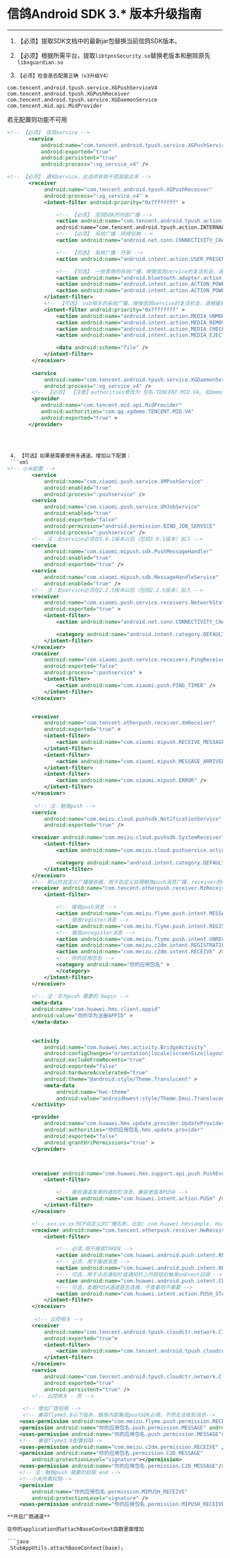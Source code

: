 # 信鸽Android SDK 3.* 版本升级指南

<hr>

1.	【必须】提取SDK文档中的最新jar包替换当前信鸽SDK版本。                         
2.	【必须】根据所需平台，提取```libtpnsSecurity.so```替换老版本和删除原先```libxguardian.so```

3.     【必须】检查是否配置正确（v3升级V4）
```
com.tencent.android.tpush.service.XGPushServiceV4
com.tencent.android.tpush.XGPushReceiver
com.tencent.android.tpush.service.XGDaemonService
com.tencent.mid.api.MidProvider
```
若无配置则功能不可用

```xml
<!-- 【必须】 信鸽service -->
       <service
           android:name="com.tencent.android.tpush.service.XGPushServiceV4"
           android:exported="true"
           android:persistent="true"
           android:process=":xg_service_v4" />

<!-- 【必须】 通知service，此选项有助于提高抵达率 -->
       <receiver
            android:name="com.tencent.android.tpush.XGPushReceiver"
            android:process=":xg_service_v4" >
            <intent-filter android:priority="0x7fffffff" >

                <!-- 【必须】 信鸽SDK的内部广播 -->
                <action android:name="com.tencent.android.tpush.action.SDK" />
                android:name="com.tencent.android.tpush.action.INTERNAL_PUSH_MESSAGE" />
                <!-- 【必须】 系统广播：网络切换 -->
                <action android:name="android.net.conn.CONNECTIVITY_CHANGE" />

                <!-- 【可选】 系统广播：开屏 -->
                <action android:name="android.intent.action.USER_PRESENT" />

                <!-- 【可选】 一些常用的系统广播，增强信鸽service的复活机会，请根据需要选择。当然，你也可以添加APP自定义的一些广播让启动service -->
                <action android:name="android.bluetooth.adapter.action.STATE_CHANGED" />
                <action android:name="android.intent.action.ACTION_POWER_CONNECTED" />
                <action android:name="android.intent.action.ACTION_POWER_DISCONNECTED" />
            </intent-filter>
            <!-- 【可选】 usb相关的系统广播，增强信鸽service的复活机会，请根据需要添加 -->
            <intent-filter android:priority="0x7fffffff" >
                <action android:name="android.intent.action.MEDIA_UNMOUNTED" />
                <action android:name="android.intent.action.MEDIA_REMOVED" />
                <action android:name="android.intent.action.MEDIA_CHECKING" />
                <action android:name="android.intent.action.MEDIA_EJECT" />

                <data android:scheme="file" />
            </intent-filter>
        </receiver>
        
        <service
            android:name="com.tencent.android.tpush.service.XGDaemonService"
            android:process=":xg_service_v4" />
        <!-- 【必须】 【注意】authorities修改为 包名.TENCENT.MID.V4, 如demo的包名为：com.qq.xgdemo-->
        <provider
           android:name="com.tencent.mid.api.MidProvider"
           android:authorities="com.qq.xgdemo.TENCENT.MID.V4"
           android:exported="true" >
       </provider>
       
        
         

 4.	【可选】如果是需要使用多通道，增加以下配置：
 ```xml
<!-- 小米配置 -->
		<service
            android:name="com.xiaomi.push.service.XMPushService"
            android:enabled="true"
            android:process=":pushservice" />
        <service
            android:name="com.xiaomi.push.service.XMJobService"
            android:enabled="true"
            android:exported="false"
            android:permission="android.permission.BIND_JOB_SERVICE"
            android:process=":pushservice" />
        <!-- 注：此service必须在3.0.1版本以后（包括3.0.1版本）加入 -->
        <service
            android:name="com.xiaomi.mipush.sdk.PushMessageHandler"
            android:enabled="true"
            android:exported="true" />
        <service
            android:name="com.xiaomi.mipush.sdk.MessageHandleService"
            android:enabled="true" />
        <!-- 注：此service必须在2.2.5版本以后（包括2.2.5版本）加入 -->
        <receiver
            android:name="com.xiaomi.push.service.receivers.NetworkStatusReceiver"
            android:exported="true" >
            <intent-filter>
                <action android:name="android.net.conn.CONNECTIVITY_CHANGE" />

                <category android:name="android.intent.category.DEFAULT" />
            </intent-filter>
        </receiver>
        <receiver
            android:name="com.xiaomi.push.service.receivers.PingReceiver"
            android:exported="false"
            android:process=":pushservice" >
            <intent-filter>
                <action android:name="com.xiaomi.push.PING_TIMER" />
            </intent-filter>
        </receiver>


        <receiver
            android:name="com.tencent.otherpush.receiver.XmReceiver"
            android:exported="true" >
            <intent-filter>
                <action android:name="com.xiaomi.mipush.RECEIVE_MESSAGE" />
            </intent-filter>
            <intent-filter>
                <action android:name="com.xiaomi.mipush.MESSAGE_ARRIVED" />
            </intent-filter>
            <intent-filter>
                <action android:name="com.xiaomi.mipush.ERROR" />
            </intent-filter>
        </receiver>
		
		 <!-- 注：魅族push -->
        <service
            android:name="com.meizu.cloud.pushsdk.NotificationService"
            android:exported="true" />

        <receiver android:name="com.meizu.cloud.pushsdk.SystemReceiver" >
            <intent-filter>
                <action android:name="com.meizu.cloud.pushservice.action.PUSH_SERVICE_START" />

                <category android:name="android.intent.category.DEFAULT" />
            </intent-filter>
        </receiver>
        <!-- 默认的自定义广播接收器，用于自定义处理魅族push消息广播，receiver的name为自定义的广播接收类 start -->
        <receiver android:name="com.tencent.otherpush.receiver.MzReceiver" >
            <intent-filter>

                <!-- 接收push消息 -->
                <action android:name="com.meizu.flyme.push.intent.MESSAGE" />
                <!-- 接收register消息 -->
                <action android:name="com.meizu.flyme.push.intent.REGISTER.FEEDBACK" />
                <!-- 接收unregister消息 -->
                <action android:name="com.meizu.flyme.push.intent.UNREGISTER.FEEDBACK" />
                <action android:name="com.meizu.c2dm.intent.REGISTRATION" />
                <action android:name="com.meizu.c2dm.intent.RECEIVE" />
                <!-- 你的应用包名 -->
                <category android:name="你的应用包名" >
                </category>
            </intent-filter>
        </receiver>
		
		<!-- 注：华为push 需要的 begin -->
		<meta-data
        android:name="com.huawei.hms.client.appid"
        android:value="你的华为注册APPID" >
        </meta-data>

		
		<activity
            android:name="com.huawei.hms.activity.BridgeActivity"
            android:configChanges="orientation|locale|screenSize|layoutDirection|fontScale"
            android:excludeFromRecents="true"
            android:exported="false"
            android:hardwareAccelerated="true"
            android:theme="@android:style/Theme.Translucent" >
            <meta-data
                android:name="hwc-theme"
                android:value="androidhwext:style/Theme.Emui.Translucent" />
        </activity>

        <provider
            android:name="com.huawei.hms.update.provider.UpdateProvider"
            android:authorities="你的应用包名.hms.update.provider"
            android:exported="false"
            android:grantUriPermissions="true" >
        </provider>



        <receiver android:name="com.huawei.hms.support.api.push.PushEventReceiver" >
            <intent-filter>

                <!-- 接收通道发来的通知栏消息，兼容老版本PUSH -->
                <action android:name="com.huawei.intent.action.PUSH" />
            </intent-filter>
        </receiver>

        <!-- xxx.xx.xx为CP自定义的广播名称，比如: com.huawei.hmssample. HuaweiPushRevicer -->
        <receiver android:name="com.tencent.otherpush.receiver.HwReceiver" >
            <intent-filter>

                <!-- 必须,用于接收TOKEN -->
                <action android:name="com.huawei.android.push.intent.REGISTRATION" />
                <!-- 必须，用于接收消息 -->
                <action android:name="com.huawei.android.push.intent.RECEIVE" />
                <!-- 可选，用于点击通知栏或通知栏上的按钮后触发onEvent回调 -->
                <action android:name="com.huawei.android.push.intent.CLICK" />
                <!-- 可选，查看PUSH通道是否连接，不查看则不需要 -->
                <action android:name="com.huawei.intent.action.PUSH_STATE" />
            </intent-filter>
        </receiver>
		
		 <!-- 云控相关 -->
        <receiver
            android:name="com.tencent.android.tpush.cloudctr.network.CloudControlDownloadReceiver"
            android:exported="true">
            <intent-filter>
                <action android:name="com.tencent.android.tpush.cloudcontrol.action.DOWNLOAD_FILE_FINISH" />
            </intent-filter>
        </receiver>
        <service
            android:name="com.tencent.android.tpush.cloudctr.network.CloudControlDownloadService"
            android:exported="true"
            android:persistent="true" />
        <!-- 云控相关 - 完 -->
        
     <!-- 增加厂商权限 -->
	 <!-- 兼容flyme5.0以下版本，魅族内部集成pushSDK必填，不然无法收到消息-->
    <uses-permission android:name="com.meizu.flyme.push.permission.RECEIVE"></uses-permission>
    <permission android:name="你的应用包名.push.permission.MESSAGE" android:protectionLevel="signature"/>
    <uses-permission android:name="你的应用包名.push.permission.MESSAGE"></uses-permission>
    <!--  兼容flyme3.0配置权限-->
    <uses-permission android:name="com.meizu.c2dm.permission.RECEIVE" />
    <permission android:name="你的应用包名.permission.C2D_MESSAGE"
        android:protectionLevel="signature"></permission>
    <uses-permission android:name="你的应用包名.permission.C2D_MESSAGE"/>
    <!-- 注：魅族push 需要的权限 end -->
	<!--小米所需权限-->
    <permission
        android:name="你的应用包名.permission.MIPUSH_RECEIVE"
        android:protectionLevel="signature" />
    <uses-permission android:name="你的应用包名.permission.MIPUSH_RECEIVE" />

**开启厂商通道**

在你的application的attachBaseContext函数里面增加

```java
 StubAppUtils.attachBaseContext(base);
 
```




 ```
